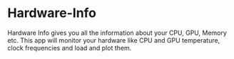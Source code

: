 # Hardware-Info
Hardware Info gives you all the information about your CPU, GPU, Memory etc. This app will monitor your hardware like CPU and GPU temperature, clock frequencies and load and plot them.

